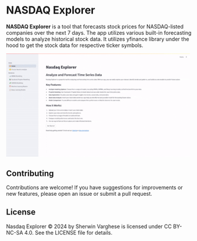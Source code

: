 # NASDAQ Explorer

**NASDAQ Explorer** is a tool that forecasts stock prices for NASDAQ-listed companies over the next 7 days. The app utilizes various built-in forecasting models to analyze historical stock data. It utilizes yfinance library under the hood to get the stock data for respective ticker symbols. 

<img src="https://github.com/Sherwin-14/Nasdaq_Explorer/blob/master/tour.gif?raw=true" alt="GIF" width="500" height="auto">

## Contributing
Contributions are welcome! If you have suggestions for improvements or new features, please open an issue or submit a pull request.

## License
Nasdaq Explorer © 2024 by Sherwin Varghese is licensed under CC BY-NC-SA 4.0. See the LICENSE file for details.

